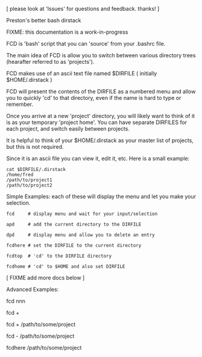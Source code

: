 
[ please look at 'Issues' for questions and feedback. thanks! ]

Preston's better bash dirstack

FIXME: this documentation is a work-in-progress

FCD is 'bash' script that you can 'source' from your .bashrc file.

The main idea of FCD is allow you to switch between various directory trees
(hearafter referred to as 'projects').

FCD makes use of an ascii text file named $DIRFILE ( initially $HOME/.dirstack
)

FCD will present the contents of the DIRFILE as a numbered menu and allow you
to quickly 'cd' to that directory, even if the name is hard to type or
remember.

Once you arrive at a new 'project' directory, you will likely want to think of
it is as your temporary 'project home'.  You can have separate DIRFILES for
each project, and switch easily between projects.

It is helpful to think of your $HOME/.dirstack as your master list of projects,
but this is not required.

Since it is an ascii file you can view it, edit it, etc.  Here is a small
example:

    cat $DIRFILE/.dirstack
    /home/fred
    /path/to/project1
    /path/to/project2

Simple Examples: each of these will display the menu and let you
make your selection.

    fcd     # display menu and wait for your input/selection

    apd     # add the current directory to the DIRFILE

    dpd     # display menu and allow you to delete an entry

    fcdhere # set the DIRFILE to the current directory

    fcdtop  # 'cd' to the DIRFILE directory

    fcdhome # 'cd' to $HOME and also set DIRFILE

[ FIXME add more docs below ]

Advanced Examples:

fcd nnn

fcd + 

fcd + /path/to/some/project

fcd - /path/to/some/project

fcdhere /path/to/some/project


